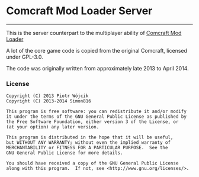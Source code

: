 ﻿# Comcraft Mod Loader Server
---

This is the server counterpart to the multiplayer ability of [Comcraft Mod Loader](https://github.com/simon816/ComcraftModLoader)

A lot of the core game code is copied from the original Comcraft, licensed under GPL-3.0.

The code was originally written from approximately late 2013 to April 2014.

### License
```
Copyright (C) 2013 Piotr Wójcik
Copyright (C) 2013-2014 Simon816

This program is free software: you can redistribute it and/or modify
it under the terms of the GNU General Public License as published by
the Free Software Foundation, either version 3 of the License, or
(at your option) any later version.

This program is distributed in the hope that it will be useful,
but WITHOUT ANY WARRANTY; without even the implied warranty of
MERCHANTABILITY or FITNESS FOR A PARTICULAR PURPOSE.  See the
GNU General Public License for more details.

You should have received a copy of the GNU General Public License
along with this program.  If not, see <http://www.gnu.org/licenses/>.
```
